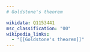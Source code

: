 ```yaml
---
# Goldstone's theorem

wikidata: Q1153441
msc_classification: "00"
wikipedia_links:
  - "[[Goldstone's theorem]]"
---
```

